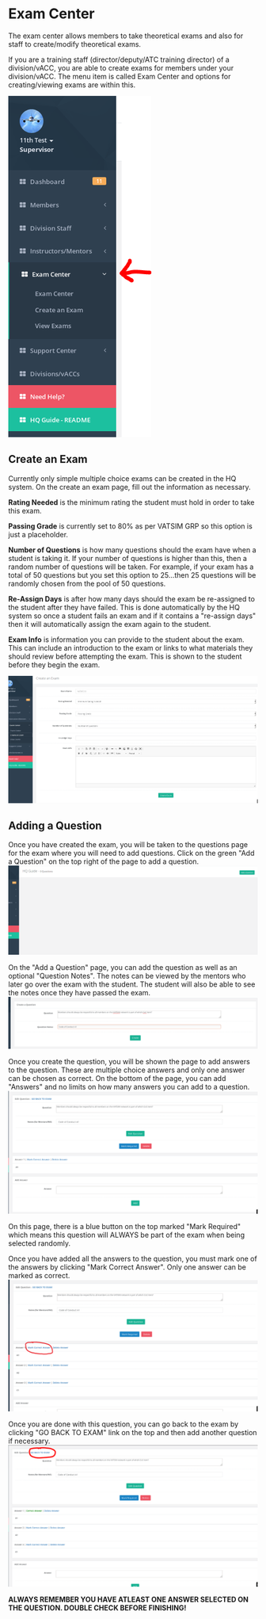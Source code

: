 # Exam Center

The exam center allows members to take theoretical exams and also for staff to create/modify theoretical exams.

If you are a training staff \(director/deputy/ATC training director\) of a division/vACC, you are able to create exams for members under your division/vACC. The menu item is called Exam Center and options for creating/viewing exams are within this.

![](../../.gitbook/assets/exams1.PNG)

## Create an Exam

Currently only simple multiple choice exams can be created in the HQ system. On the create an exam page, fill out the information as necessary.

**Rating Needed** is the minimum rating the student must hold in order to take this exam.

**Passing Grade** is currently set to 80% as per VATSIM GRP so this option is just a placeholder.

**Number of Questions** is how many questions should the exam have when a student is taking it. If your number of questions is higher than this, then a random number of questions will be taken. For example, if your exam has a total of 50 questions but you set this option to 25...then 25 questions will be randomly chosen from the pool of 50 questions.

**Re-Assign Days** is after how many days should the exam be re-assigned to the student after they have failed. This is done automatically by the HQ system so once a student fails an exam and if it contains a "re-assign days" then it will automatically assign the exam again to the student.

**Exam Info** is information you can provide to the student about the exam. This can include an introduction to the exam or links to what materials they should review before attempting the exam. This is shown to the student before they begin the exam.

![](../../.gitbook/assets/exams8.PNG)

## Adding a Question

Once you have created the exam, you will be taken to the questions page for the exam where you will need to add questions. Click on the green "Add a Question" on the top right of the page to add a question. ![](../../.gitbook/assets/exams3.PNG)

On the "Add a Question" page, you can add the question as well as an optional "Question Notes". The notes can be viewed by the mentors who later go over the exam with the student. The student will also be able to see the notes once they have passed the exam. ![](../../.gitbook/assets/exams4.PNG)

Once you create the question, you will be shown the page to add answers to the question. These are multiple choice answers and only one answer can be chosen as correct. On the bottom of the page, you can add "Answers" and no limits on how many answers you can add to a question. ![](../../.gitbook/assets/exams5.PNG)

On this page, there is a blue button on the top marked "Mark Required" which means this question will ALWAYS be part of the exam when being selected randomly.

Once you have added all the answers to the question, you must mark one of the answers by clicking "Mark Correct Answer". Only one answer can be marked as correct. ![](../../.gitbook/assets/exams6.PNG)

Once you are done with this question, you can go back to the exam by clicking "GO BACK TO EXAM" link on the top and then add another question if necessary. ![](../../.gitbook/assets/exams7.PNG)

**ALWAYS REMEMBER YOU HAVE ATLEAST ONE ANSWER SELECTED ON THE QUESTION. DOUBLE CHECK BEFORE FINISHING!**

